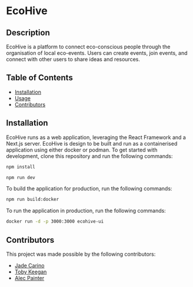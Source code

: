 # EcoHive

## Description

EcoHive is a platform to connect eco-conscious people through the organisation of local eco-events. Users can create events, join events, and connect with other users to share ideas and resources. 


## Table of Contents

- [Installation](#installation)
- [Usage](#usage)
- [Contributors](#contributors)
## Installation

EcoHive runs as a web application, leveraging the React Framework and a Next.js server. EcoHive is design to be built and run as a containerised application using either docker or podman. To get started with development, clone this repository and run the following commands:

```bash
npm install
```
```bash
npm run dev
```

To build the application for production, run the following commands:

```bash
npm run build:docker
```

To run the application in production, run the following commands:

```bash
docker run -d -p 3000:3000 ecohive-ui
```

## Contributors
This project was made possible by the following contributors:
- [Jade Carino](https://github.com/jadecarino)
- [Toby Keegan](https://github.com/tobykeegan)
- [Alec Painter](https://github.com/Alec-Painter)
